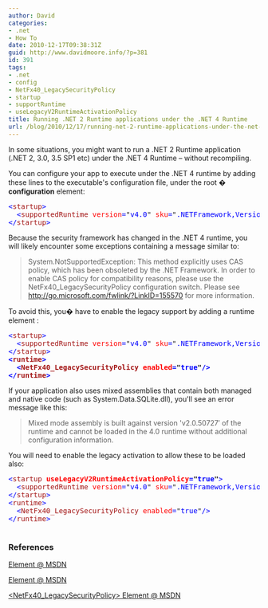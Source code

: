 ```yaml
---
author: David
categories:
- .net
- How To
date: 2010-12-17T09:38:31Z
guid: http://www.davidmoore.info/?p=381
id: 391
tags:
- .net
- config
- NetFx40_LegacySecurityPolicy
- startup
- supportRuntime
- useLegacyV2RuntimeActivationPolicy
title: Running .NET 2 Runtime applications under the .NET 4 Runtime
url: /blog/2010/12/17/running-net-2-runtime-applications-under-the-net-4-runtime/
---
```


In some situations, you might want to run a .NET 2 Runtime application (.NET 2, 3.0, 3.5 SP1 etc) under the .NET 4 Runtime &#8211; without recompiling.

You can configure your app to execute under the .NET 4 runtime by adding these lines to the executable's configuration file, under the root � **configuration** element:

<pre><span style="color: blue;">&lt;</span><span style="color: #a31515;">startup</span><span style="color: blue;">&gt;</span>
<span style="color: blue;">  &lt;</span><span style="color: #a31515;">supportedRuntime</span><span style="color: blue;"> </span><span style="color: red;">version</span><span style="color: blue;">=</span>"<span style="color: blue;">v4.0</span>"<span style="color: blue;"> </span><span style="color: red;">sku</span><span style="color: blue;">=</span>"<span style="color: blue;">.NETFramework,Version=v4.0</span>"<span style="color: blue;">/&gt;</span>
<span style="color: blue;">&lt;/</span><span style="color: #a31515;">startup</span><span style="color: blue;">&gt;</span></pre>

Because the security framework has changed in the .NET 4 runtime, you will likely encounter some exceptions containing a message similar to:

> System.NotSupportedException: This method explicitly uses CAS policy, which has been obsoleted by the .NET Framework. In order to enable CAS policy for compatibility reasons, please use the NetFx40_LegacySecurityPolicy configuration switch. Please see http://go.microsoft.com/fwlink/?LinkID=155570 for more information.

To avoid this, you� have to enable the legacy support by adding a runtime element :

<pre><span style="color: blue;">&lt;</span><span style="color: #a31515;">startup</span><span style="color: blue;">&gt;</span>
<span style="color: blue;">  &lt;</span><span style="color: #a31515;">supportedRuntime</span><span style="color: blue;"> </span><span style="color: red;">version</span><span style="color: blue;">=</span>"<span style="color: blue;">v4.0</span>"<span style="color: blue;"> </span><span style="color: red;">sku</span><span style="color: blue;">=</span>"<span style="color: blue;">.NETFramework,Version=v4.0</span>"<span style="color: blue;">/&gt;</span>
<span style="color: blue;">&lt;/</span><span style="color: #a31515;">startup</span><span style="color: blue;">&gt;</span>
<strong><span style="color: blue;">&lt;</span><span style="color: #a31515;">runtime</span><span style="color: blue;">&gt;</span>
<span style="color: blue;">  &lt;</span><span style="color: #a31515;">NetFx40_LegacySecurityPolicy</span><span style="color: blue;"> </span><span style="color: red;">enabled</span><span style="color: blue;">=</span>"<span style="color: blue;">true</span>"<span style="color: blue;">/&gt;</span>
<span style="color: blue;">&lt;/</span><span style="color: #a31515;">runtime</span><span style="color: blue;">&gt;</span></strong></pre>

If your application also uses mixed assemblies that contain both managed and native code (such as System.Data.SQLite.dll), you'll see an error message like this:

> Mixed mode assembly is built against version 'v2.0.50727&#8242; of the runtime and cannot be loaded in the 4.0 runtime without additional configuration information.

You will need to enable the legacy activation to allow these to be loaded also:

<pre><span style="color: blue;">&lt;</span><span style="color: #a31515;">startup</span><span style="color: blue;"> </span><strong><span style="color: red;">useLegacyV2RuntimeActivationPolicy</span><span style="color: blue;">=</span>"<span style="color: blue;">true</span>"</strong><span style="color: blue;">&gt;</span>
<span style="color: blue;">  &lt;</span><span style="color: #a31515;">supportedRuntime</span><span style="color: blue;"> </span><span style="color: red;">version</span><span style="color: blue;">=</span>"<span style="color: blue;">v4.0</span>"<span style="color: blue;"> </span><span style="color: red;">sku</span><span style="color: blue;">=</span>"<span style="color: blue;">.NETFramework,Version=v4.0</span>"<span style="color: blue;">/&gt;</span>
<span style="color: blue;">&lt;/</span><span style="color: #a31515;">startup</span><span style="color: blue;">&gt;</span>
<span style="color: blue;">&lt;</span><span style="color: #a31515;">runtime</span><span style="color: blue;">&gt;</span>
<span style="color: blue;">  &lt;</span><span style="color: #a31515;">NetFx40_LegacySecurityPolicy</span><span style="color: blue;"> </span><span style="color: red;">enabled</span><span style="color: blue;">=</span>"<span style="color: blue;">true</span>"<span style="color: blue;">/&gt;</span>
<span style="color: blue;">&lt;/</span><span style="color: #a31515;">runtime</span><span style="color: blue;">&gt;

</span></pre>

### References

[<startup> Element @ MSDN](http://msdn.microsoft.com/en-us/library/bbx34a2h.aspx)

[<supportedRuntime> Element @ MSDN](http://msdn.microsoft.com/en-us/library/w4atty68.aspx)

[<NetFx40_LegacySecurityPolicy> Element @ MSDN](http://msdn.microsoft.com/en-us/library/dd409253.aspx)

<div id="_mcePaste" style="position: absolute; left: -10000px; top: 0px; width: 1px; height: 1px; overflow-x: hidden; overflow-y: hidden;">
  <pre style="font-family: consolas;"><span style="color: blue;">&lt;</span><span style="color: #a31515;">startup</span><span style="color: blue;"> </span><span style="color: red;">useLegacyV2RuntimeActivationPolicy</span><span style="color: blue;">=</span>"<span style="color: blue;">true</span>"<span style="color: blue;">&gt;</span>
<span style="color: blue;">        &lt;</span><span style="color: #a31515;">supportedRuntime</span><span style="color: blue;"> </span><span style="color: red;">version</span><span style="color: blue;">=</span>"<span style="color: blue;">v4.0</span>"<span style="color: blue;"> </span><span style="color: red;">sku</span><span style="color: blue;">=</span>"<span style="color: blue;">.NETFramework,Version=v4.0</span>"<span style="color: blue;">/&gt;</span>
<span style="color: blue;">    &lt;/</span><span style="color: #a31515;">startup</span><span style="color: blue;">&gt;</span>
<span style="color: blue;">    &lt;</span><span style="color: #a31515;">runtime</span><span style="color: blue;">&gt;</span>
<span style="color: blue;">        &lt;</span><span style="color: #a31515;">NetFx40_LegacySecurityPolicy</span><span style="color: blue;"> </span><span style="color: red;">enabled</span><span style="color: blue;">=</span>"<span style="color: blue;">true</span>"<span style="color: blue;">/&gt;</span>
<span style="color: blue;">    &lt;/</span><span style="color: #a31515;">runtime</span><span style="color: blue;">&gt;</span></pre>
</div>